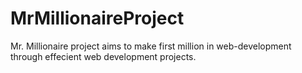# MrMillionaireProject
Mr. Millionaire project aims to make first million in web-development through effecient web development projects.
